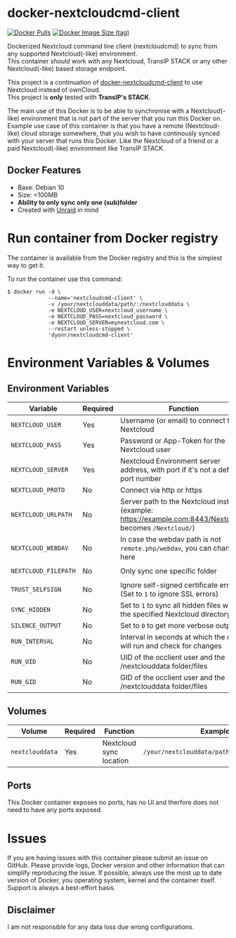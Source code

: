 # docker-nextcloudcmd-client
[![Docker Pulls](https://img.shields.io/docker/pulls/dyonr/nextcloudcmd-client)](https://hub.docker.com/r/dyonr/nextcloudcmd-client)
[![Docker Image Size (tag)](https://img.shields.io/docker/image-size/dyonr/nextcloudcmd-client/latest)](https://hub.docker.com/r/dyonr/nextcloudcmd-client)  

Dockerized Nextcloud command line client (nextcloudcmd) to sync from any supported Nextcloud(-like) environment.  
This container _should_ work with any Nextcloud, TransIP STACK or any other Nextcloud(-like) based storage endpoint.

This project is a continuation of [docker-nextcloudcmd-client](https://github.com/DyonR/docker-nextcloudcmd-client) to use Nextcloud instead of ownCloud.  
This project is **only** tested with **TransIP's STACK**.

The main use of this Docker is to be able to synchronise with a Nextcloud(-like) environment that is not part of the server that you run this Docker on.
Example use case of this container is that you have a remote (Nextcloud-like) cloud storage somewhere, that you wish to have continously synced with your server that runs this Docker. Like the Nextcloud of a friend or a paid Nextcloud(-like) environment like TransIP STACK.

## Docker Features
* Base: Debian 10
* Size: <100MB
* **Ability to only sync only one (sub)folder**
* Created with [Unraid](https://unraid.net/) in mind


# Run container from Docker registry
The container is available from the Docker registry and this is the simplest way to get it.

To run the container use this command:
```
$ docker run -d \
             --name='nextcloudcmd-client' \
             -v /your/nextclouddata/path/:/nextclouddata \
             -e NEXTCLOUD_USER=nextcloud_username \
             -e NEXTCLOUD_PASS=nextcloud_password \
             -e NEXTCLOUD_SERVER=mynextcloud.com \
             --restart unless-stopped \
             'dyonr/nextcloudcmd-client'
```

# Environment Variables & Volumes
## Environment Variables
| Variable | Required | Function | Example | Default |
|----------|----------|----------|----------|----------|
|`NEXTCLOUD_USER`| Yes | Username (or email) to connect to Nextcloud |`NEXTCLOUD_USER=dyonr`||
|`NEXTCLOUD_PASS`| Yes | Password or App-Token for the Nextcloud user |`NEXTCLOUD_PASS=ac98df79ed7fb`||
|`NEXTCLOUD_SERVER`| Yes | Nextcloud Environment server address, with port if it's not a default port number |`NEXTCLOUD_SERVER=example.com:8443`||
|`NEXTCLOUD_PROTO`| No | Connect via http or https |`NEXTCLOUD_PROTO=https`|`https`|
|`NEXTCLOUD_URLPATH`| No | Server path to the Nextcloud instance (example: https://example.com:8443/Nextcloud/ becomes `/Nextcloud/`) |`NEXTCLOUD_URLPATH=/Nextcloud/`| `/Nextcloud/`|
|`NEXTCLOUD_WEBDAV`| No | In case the webdav path is not `remote.php/webdav`, you can change it here |`NEXTCLOUD_WEBDAV=remote.php/webdav`| `remote.php/webdav` |
|`NEXTCLOUD_FILEPATH`| No | Only sync one specific folder |`NEXTCLOUD_FILEPATH=/Pictures/Holiday-2020`|`/`|
|`TRUST_SELFSIGN`| No | Ignore self-signed certificate errors (Set to `1` to ignore SSL errors)|`TRUST_SELFSIGN=0`|`0`|
|`SYNC_HIDDEN`| No | Set to `1` to sync all hidden files within the specified Nextcloud directory|`SYNC_HIDDEN=0`|`0`|
|`SILENCE_OUTPUT`| No | Set to `0` to get more verbose output |`SILENCE_OUTPUT=1`|`1`|
|`RUN_INTERVAL`| No | Interval in seconds at which the client will run and check for changes |`RUN_INTERVAL=60`|`30`|
|`RUN_UID`| No | UID of the occlient user and the /nextclouddata folder/files |`RUN_UID=99`|`99`|
|`RUN_GID`| No | GID of the occlient user and the /nextclouddata folder/files |`RUN_UID=100`|`100`|

## Volumes
| Volume | Required | Function | Example |
|----------|----------|----------|----------|
| `nextclouddata` | Yes | Nextcloud sync location | `/your/nextclouddata/path/:/nextclouddata`|

## Ports
This Docker container exposes no ports, has no UI and therfore does not need to have any ports exposed.

# Issues
If you are having issues with this container please submit an issue on GitHub.
Please provide logs, Docker version and other information that can simplify reproducing the issue.
If possible, always use the most up to date version of Docker, you operating system, kernel and the container itself. Support is always a best-effort basis.

## Disclaimer
I am not responsible for any data loss due wrong configurations.
